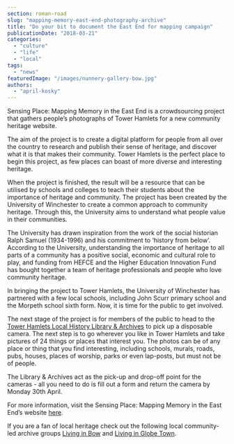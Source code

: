 ```yaml
---
section: roman-road
slug: "mapping-memory-east-end-photography-archive"
title: "Do your bit to document the East End for mapping campaign"
publicationDate: "2018-03-21"
categories: 
  - "culture"
  - "life"
  - "local"
tags: 
  - "news"
featuredImage: "/images/nunnery-gallery-bow.jpg"
authors: 
  - "april-kosky"
---
```


Sensing Place: Mapping Memory in the East End is a crowdsourcing project that gathers people’s photographs of Tower Hamlets for a new community heritage website.

The aim of the project is to create a digital platform for people from all over the country to research and publish their sense of heritage, and discover what it is that makes their community. Tower Hamlets is the perfect place to begin this project, as few places can boast of more diverse and interesting heritage.

When the project is finished, the result will be a resource that can be utilised by schools and colleges to teach their students about the importance of heritage and community. The project has been created by the University of Winchester to create a common approach to community heritage. Through this, the University aims to understand what people value in their communities.

The University has drawn inspiration from the work of the social historian Ralph Samuel (1934-1996) and his commitment to ‘history from below’. According to the University, understanding the importance of heritage to all parts of a community has a positive social, economic and cultural role to play, and funding from HEFCE and the Higher Education Innovation Fund has bought together a team of heritage professionals and people who love community heritage.

In bringing the project to Tower Hamlets, the University of Winchester has partnered with a few local schools, including John Scurr primary school and the Morpeth school sixth form. Now, it is time for the public to get involved.

The next stage of the project is for members of the public to head to the [Tower Hamlets Local History Library & Archives](https://www.towerhamlets.gov.uk/lgnl/leisure_and_culture/local_history/local_history__archives/local_history__archives.aspx) to pick up a disposable camera. The next step is to go wherever you like in Tower Hamlets and take pictures of 24 things or places that interest you. The photos can be of any place or thing that you find interesting, including schools, murals, roads, pubs, houses, places of worship, parks or even lap-posts, but must not be of people.

The Library & Archives act as the pick-up and drop-off point for the cameras - all you need to do is fill out a form and return the camera by Monday 30th April.

For more information, visit the Sensing Place: Mapping Memory in the East End’s website [here](https://sensingplace.co.uk/).

If you are a fan of local heritage check out the following local community-led archive groups [Living in Bow](https://www.facebook.com/groups/livinginbow/) and [Living in Globe Town](https://www.facebook.com/groups/1324330194360725/).
